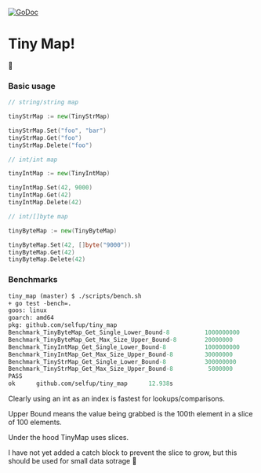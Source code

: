 [![GoDoc](https://godoc.org/github.com/selfup/tiny_map?status.svg)](https://godoc.org/github.com/selfup/tiny_map)

# Tiny Map!

:tada:

### Basic usage

```go
// string/string map

tinyStrMap := new(TinyStrMap)

tinyStrMap.Set("foo", "bar")
tinyStrMap.Get("foo")
tinyStrMap.Delete("foo")

// int/int map

tinyIntMap := new(TinyIntMap)

tinyIntMap.Set(42, 9000)
tinyIntMap.Get(42)
tinyIntMap.Delete(42)

// int/[]byte map

tinyByteMap := new(TinyByteMap)

tinyByteMap.Set(42, []byte("9000"))
tinyByteMap.Get(42)
tinyByteMap.Delete(42)
```

### Benchmarks

```ocaml
tiny_map (master) $ ./scripts/bench.sh
+ go test -bench=.
goos: linux
goarch: amd64
pkg: github.com/selfup/tiny_map
Benchmark_TinyByteMap_Get_Single_Lower_Bound-8          1000000000               2.83 ns/op
Benchmark_TinyByteMap_Get_Max_Size_Upper_Bound-8        20000000                85.8 ns/op
Benchmark_TinyIntMap_Get_Single_Lower_Bound-8           1000000000               2.04 ns/op
Benchmark_TinyIntMap_Get_Max_Size_Upper_Bound-8         30000000                46.0 ns/op
Benchmark_TinyStrMap_Get_Single_Lower_Bound-8           300000000                5.08 ns/op
Benchmark_TinyStrMap_Get_Max_Size_Upper_Bound-8          5000000               374 ns/op
PASS
ok      github.com/selfup/tiny_map      12.938s
```

Clearly using an int as an index is fastest for lookups/comparisons.

Upper Bound means the value being grabbed is the 100th element in a slice of 100 elements.

Under the hood TinyMap uses slices.

I have not yet added a catch block to prevent the slice to grow, but this should be used for small data sotrage :pray:
